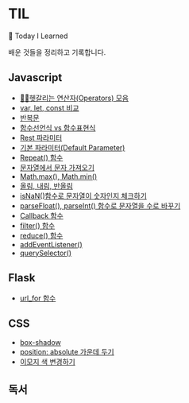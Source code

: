 # TIL
🍅 Today I Learned

배운 것들을 정리하고 기록합니다.

## Javascript
- [🤷‍♂️헷갈리는 연산자(Operators) 모음](https://github.com/yyeonggg/TIL/blob/master/Javascript/operators.md)
- [var, let, const 비교](https://github.com/yyeonggg/TIL/blob/master/Javascript/var%2C%20let%2C%20const%20%EB%B9%84%EA%B5%90.md)
- [반복문](https://github.com/yyeonggg/TIL/blob/master/Javascript/%EB%B0%98%EB%B3%B5%EB%AC%B8.md)
- [함수선언식 vs 함수표현식](https://github.com/yyeonggg/TIL/blob/master/Javascript/%ED%95%A8%EC%88%98%EC%84%A0%EC%96%B8%EC%8B%9D%20vs%20%ED%95%A8%EC%88%98%ED%91%9C%ED%98%84%EC%8B%9D.md)
- [Rest 파라미터](https://github.com/yyeonggg/TIL/blob/master/Javascript/Rest%ED%8C%8C%EB%9D%BC%EB%AF%B8%ED%84%B0.md)
- [기본 파라미터(Default Parameter)](https://github.com/yyeonggg/TIL/blob/master/Javascript/%EA%B8%B0%EB%B3%B8%20%ED%8C%8C%EB%9D%BC%EB%AF%B8%ED%84%B0.md)
- [Repeat() 함수](https://github.com/yyeonggg/TIL/blob/master/Javascript/repeat().md)
- [문자열에서 문자 가져오기](https://github.com/yyeonggg/TIL/blob/master/javascript/%EB%AC%B8%EC%9E%90%EC%97%B4%EC%97%90%EC%84%9C%20%EB%AC%B8%EC%9E%90%20%EA%B0%80%EC%A0%B8%EC%98%A4%EA%B8%B0.md)
- [Math.max(), Math.min()](https://github.com/yyeonggg/TIL/blob/master/Javascript/Math.max(),Math.min().md)
- [올림, 내림, 반올림](https://github.com/yyeonggg/TIL/blob/master/Javascript/Math.ceil-floor-round.md)
- [isNaN()함수로 문자열이 숫자인지 체크하기](https://github.com/yyeonggg/TIL/blob/master/Javascript/isNaN().md)
- [parseFloat(), parseInt() 함수로 문자열을 수로 바꾸기](https://github.com/yyeonggg/TIL/blob/master/Javascript/parseInt-Float().md)
- [Callback 함수](https://github.com/yyeonggg/TIL/blob/master/Javascript/Callback%ED%95%A8%EC%88%98.md)
- [filter() 함수](https://github.com/yyeonggg/TIL/blob/master/Javascript/filter()%ED%95%A8%EC%88%98.md)
- [reduce() 함수](https://github.com/yyeonggg/TIL/blob/master/Javascript/reduce()%ED%95%A8%EC%88%98.md)
- [addEventListener()](https://github.com/yyeonggg/TIL/blob/master/Javascript/addEventListener.md)
- [querySelector()](https://github.com/yyeonggg/TIL/blob/master/Javascript/querySelector().md)

## Flask
- [url_for 함수](https://github.com/yyeonggg/TIL/blob/master/Flask/url_for%20%ED%95%A8%EC%88%98.md)

## CSS
- [box-shadow](https://github.com/yyeonggg/TIL/blob/master/CSS/box-shadow.md)
- [position: absolute 가운데 두기](https://github.com/yyeonggg/TIL/blob/master/CSS/position:%20absolute%20%EA%B0%80%EC%9A%B4%EB%8D%B0%20%EB%91%90%EA%B8%B0.md)
- [이모지 색 변경하기](https://github.com/yyeonggg/TIL/blob/master/CSS/%EC%9D%B4%EB%AA%A8%EC%A7%80%20%EC%83%89%20%EB%B3%80%EA%B2%BD.md)

## 독서
